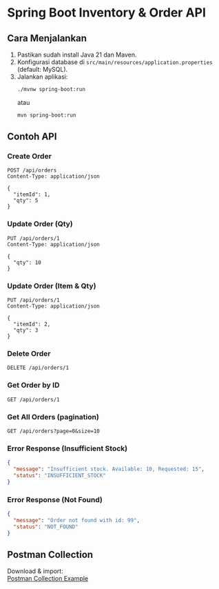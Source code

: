 # Spring Boot Inventory & Order API

## Cara Menjalankan

1. Pastikan sudah install Java 21 dan Maven.
2. Konfigurasi database di `src/main/resources/application.properties` (default: MySQL).
3. Jalankan aplikasi:
   ```bash
   ./mvnw spring-boot:run
   ```
   atau
   ```bash
   mvn spring-boot:run
   ```

## Contoh API

### Create Order
```http
POST /api/orders
Content-Type: application/json

{
  "itemId": 1,
  "qty": 5
}
```

### Update Order (Qty)
```http
PUT /api/orders/1
Content-Type: application/json

{
  "qty": 10
}
```

### Update Order (Item & Qty)
```http
PUT /api/orders/1
Content-Type: application/json

{
  "itemId": 2,
  "qty": 3
}
```

### Delete Order
```http
DELETE /api/orders/1
```

### Get Order by ID
```http
GET /api/orders/1
```

### Get All Orders (pagination)
```http
GET /api/orders?page=0&size=10
```

### Error Response (Insufficient Stock)
```json
{
  "message": "Insufficient stock. Available: 10, Requested: 15",
  "status": "INSUFFICIENT_STOCK"
}
```

### Error Response (Not Found)
```json
{
  "message": "Order not found with id: 99",
  "status": "NOT_FOUND"
}
```

## Postman Collection

Download & import:  
[Postman Collection Example](https://.postman.co/workspace/My-Workspace~f2d11fd1-fa7e-4b47-8772-09a2fc7bef54/collection/30656608-e8db712c-5e2e-4aec-a5ba-d8ccbc75da7d?action=share&creator=30656608)
